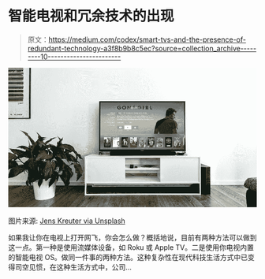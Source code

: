 # 智能电视和冗余技术的出现

> 原文：<https://medium.com/codex/smart-tvs-and-the-presence-of-redundant-technology-a3f8b9b8c5ec?source=collection_archive---------10----------------------->

![](img/2e043f7640bd5b20b41109a192b65122.png)

图片来源: [Jens Kreuter via Unsplash](https://unsplash.com/@jenskreuter)

如果我让你在电视上打开网飞，你会怎么做？概括地说，目前有两种方法可以做到这一点。第一种是使用流媒体设备，如 Roku 或 Apple TV。二是使用你电视内置的智能电视 OS。做同一件事的两种方法。这种复杂性在现代科技生活方式中已变得司空见惯，在这种生活方式中，公司…